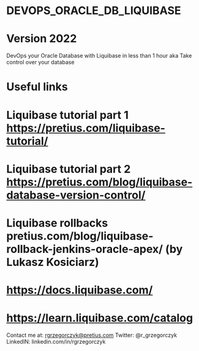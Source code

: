 # DEVOPS_ORACLE_DB_LIQUIBASE
  # Version 2022

DevOps your Oracle Database with Liquibase in less than 1 hour aka Take control over your database

# Useful links

  # Liquibase tutorial part 1 https://pretius.com/liquibase-tutorial/

  # Liquibase tutorial part 2 https://pretius.com/blog/liquibase-database-version-control/

  # Liquibase rollbacks pretius.com/blog/liquibase-rollback-jenkins-oracle-apex/ (by Lukasz Kosiciarz)

  # https://docs.liquibase.com/
  # https://learn.liquibase.com/catalog


  Contact me at:
  rgrzegorczyk@pretius.com
  Twitter: @r_grzegorczyk 
  LinkedIN: linkedin.com/in/rgrzegorczyk  

